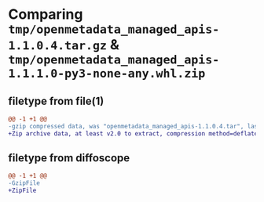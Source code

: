 # Comparing `tmp/openmetadata_managed_apis-1.1.0.4.tar.gz` & `tmp/openmetadata_managed_apis-1.1.1.0-py3-none-any.whl.zip`

## filetype from file(1)

```diff
@@ -1 +1 @@
-gzip compressed data, was "openmetadata_managed_apis-1.1.0.4.tar", last modified: Thu Jul 20 12:10:15 2023, max compression
+Zip archive data, at least v2.0 to extract, compression method=deflate
```

## filetype from diffoscope

```diff
@@ -1 +1 @@
-GzipFile
+ZipFile
```

